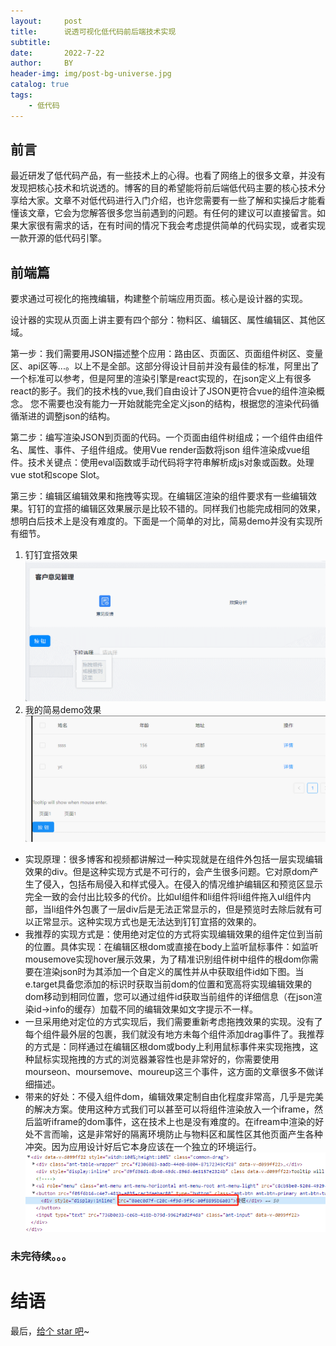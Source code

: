 ```yaml
---
layout:     post
title:      说透可视化低代码前后端技术实现
subtitle:   
date:       2022-7-22
author:     BY
header-img: img/post-bg-universe.jpg
catalog: true
tags:
    - 低代码
---
```



## 前言
最近研发了低代码产品，有一些技术上的心得。也看了网络上的很多文章，并没有发现把核心技术和坑说透的。博客的目的希望能将前后端低代码主要的核心技术分享给大家。文章不对低代码进行入门介绍，也许您需要有一些了解和实操后才能看懂该文章，它会为您解答很多您当前遇到的问题。有任何的建议可以直接留言。如果大家很有需求的话，在有时间的情况下我会考虑提供简单的代码实现，或者实现一款开源的低代码引擎。

## 前端篇

要求通过可视化的拖拽编辑，构建整个前端应用页面。核心是设计器的实现。

设计器的实现从页面上讲主要有四个部分：物料区、编辑区、属性编辑区、其他区域。

第一步：我们需要用JSON描述整个应用：路由区、页面区、页面组件树区、变量区、api区等...。以上不是全部。这部分得设计目前并没有最佳的标准，阿里出了一个标准可以参考，但是阿里的渲染引擎是react实现的，在json定义上有很多react的影子。我们的技术栈的vue,我们自由设计了JSON更符合vue的组件渲染概念。  您不需要也没有能力一开始就能完全定义json的结构，根据您的渲染代码循循渐进的调整json的结构。

第二步：编写渲染JSON到页面的代码。一个页面由组件树组成；一个组件由组件名、属性、事件、子组件组成。使用Vue render函数将json 组件渲染成vue组件。技术关键点：使用eval函数或手动代码将字符串解析成js对象或函数。处理vue stot和scope Slot。

第三步：编辑区编辑效果和拖拽等实现。在编辑区渲染的组件要求有一些编辑效果。钉钉的宜搭的编辑区效果展示是比较不错的。同样我们也能完成相同的效果，想明白后技术上是没有难度的。下面是一个简单的对比，简易demo并没有实现所有细节。
1. 钉钉宜搭效果
![](/img/钉钉易搭.gif)
2. 我的简易demo效果
![](/img/demo.gif)
* 实现原理：很多博客和视频都讲解过一种实现就是在组件外包括一层实现编辑效果的div。但是这种实现方式是不可行的，会产生很多问题。它对原dom产生了侵入，包括布局侵入和样式侵入。在侵入的情况维护编辑区和预览区显示完全一致的会付出比较多的代价。比如ul组件和li组件将li组件拖入ul组件内部，当li组件外包裹了一层div后是无法正常显示的，但是预览时去除后就有可以正常显示。这种实现方式也是无法达到钉钉宜搭的效果的。
* 我推荐的实现方式是：使用绝对定位的方式将实现编辑效果的组件定位到当前的位置。具体实现：在编辑区根dom或直接在body上监听鼠标事件：如监听mousemove实现hover展示效果，为了精准识别组件树中组件的根dom你需要在渲染json时为其添加一个自定义的属性并从中获取组件id如下图。当e.target具备您添加的标识时获取当前dom的位置和宽高将实现编辑效果的dom移动到相同位置，您可以通过组件id获取当前组件的详细信息（在json渲染id->info的缓存）加载不同的编辑效果如文字提示不一样。
* 一旦采用绝对定位的方式实现后，我们需要重新考虑拖拽效果的实现。没有了每个组件最外层的包裹，我们就没有地方未每个组件添加drag事件了。我推荐的方式是：同样通过在编辑区根dom或body上利用鼠标事件来实现拖拽，这种鼠标实现拖拽的方式的浏览器兼容性也是非常好的，你需要使用mourseon、moursemove、moureup这三个事件，这方面的文章很多不做详细描述。
* 带来的好处：不侵入组件dom，编辑效果定制自由化程度非常高，几乎是完美的解决方案。使用这种方式我们可以甚至可以将组件渲染放入一个iframe，然后监听iframe的dom事件，这在技术上也是没有难度的。在ifream中渲染的好处不言而喻，这是非常好的隔离环境防止与物料区和属性区其他页面产生各种冲突。因为应用设计好后它本身应该在一个独立的环境运行。
![](/img/2022-07-22-20-17-26.png)

### 未完待续。。。

# 结语

最后，[给个 star 吧](https://github.com/heykb/heykb.github.io)~